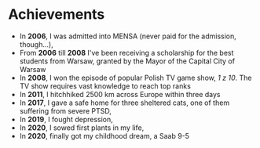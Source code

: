 # Achievements

- In **2006**, I was admitted into MENSA (never paid for the admission, though...),
- From **2006** till **2008** I've been receiving a scholarship for the best students from Warsaw, granted by the Mayor of the Capital City of Warsaw
- In **2008**, I won the episode of popular Polish TV game show, _1 z 10_. The TV show requires vast knowledge to reach top ranks
- In **2011**, I hitchhiked 2500 km across Europe within three days
- In **2017**, I gave a safe home for three sheltered cats, one of them suffering from severe PTSD,
- In **2019**, I fought depression,
- In **2020**, I sowed first plants in my life,
- In **2020**, finally got my childhood dream, a Saab 9-5
